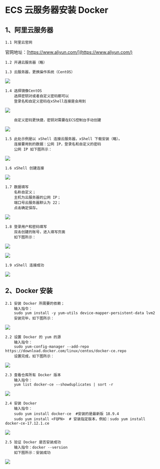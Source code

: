 # ECS 云服务器安装 Docker

## 1、阿里云服务器

    1.1 阿里云官网

官网地址：[https://www.aliyun.com/](https://www.aliyun.com/)

    1.2 开通云服务器（略）

    1.3 云服务器，更换操作系统（CentOS）
        
![](docker_img/img_1.png)

    1.4 选择镜像CentOS
        选择密钥对或者自定义密码都可以
        登录名和自定义密码在xShell连接是会用到

![](docker_img/img_2.png)

        自定义密码更快捷，密钥对需要在ECS控制台手动创建

![](docker_img/img.png)   

    1.5 此处示例是以 xShell 连接云服务器，xShell 下载安装（略）。
        连接要用到的数据：公网 IP，登录名和自定义的密码
        公网 IP 如下图所示：

![](docker_img/img_3.png)

    1.6 xShell 创建连接

![](docker_img/img_4.png)

    1.7 数据填写
        名称自定义；
        主机为云服务器的公网 IP；
        端口号云服务器默认为 22；
        点击确定保存。

![](docker_img/img_5.png)

    1.8 登录用户和密码填写
        双击创建的账号，进入填写页面
        如下图所示：

![](docker_img/img_6.png)

![](docker_img/img_7.png)

    1.9 xShell 连接成功

![](docker_img/img_8.png)

## 2、Docker 安装

    2.1 安装 Docker 所需要的依赖；
        输入指令：
        sudo yum install -y yum-utils device-mapper-persistent-data lvm2
        安装完毕，如下图所示：

![](docker_img/img_9.png)

    2.2 设置 Docker 的 yum 的源
        输入指令：
        sudo yum-config-manager --add-repo https://download.docker.com/linux/centos/docker-ce.repo
        设置完成，如下图所示：

![](docker_img/img_10.png)  

    2.3 查看仓库所有 Docker 版本
        输入指令：
        yum list docker-ce --showduplicates | sort -r

![](docker_img/img_11.png)

    2.4 安装 Docker
        输入指令：
        sudo yum install docker-ce  #安装的是最新版 18.9.4
        sudo yum install <FQPN>  # 安装指定版本，例如：sudo yum install docker-ce-17.12.1.ce

![](docker_img/img_12.png)   

    2.5 验证 Docker 是否安装成功
        输入指令：docker --version
        如下图所示：安装成功

![](docker_img/img_13.png)


